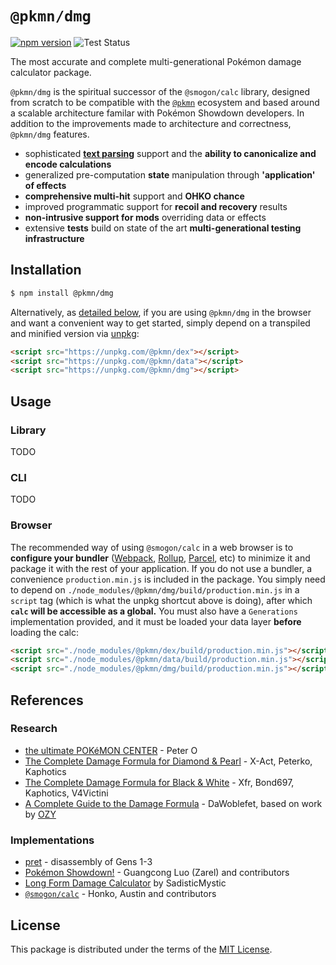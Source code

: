 # `@pkmn/dmg`

[![npm version](https://img.shields.io/npm/v/@pkmn/dmg.svg)](https://www.npmjs.com/package/@pkmn/dmg)
![Test Status](https://github.com/pkmn/dmg/workflows/Tests/badge.svg)

The most accurate and complete multi-generational Pokémon damage calculator package.

`@pkmn/dmg` is the spiritual successor of the `@smogon/calc` library, designed from scratch to be
compatible with the [`@pkmn`](https://github.com/pkmn) ecosystem and based around a scalable
architecture familar with Pokémon Showdown developers. In addition to the improvements made to
architecture and correctness, `@pkmn/dmg` features.

- sophisticated [**text parsing**][4] support and the **ability to canonicalize and encode
  calculations**
- generalized pre-computation **state** manipulation through **'application' of effects**
- **comprehensive multi-hit** support and **OHKO chance**
- improved programmatic support for **recoil and recovery** results
- **non-intrusive support for mods** overriding data or effects
- extensive **tests** build on state of the art **multi-generational testing infrastructure**


## Installation

```sh
$ npm install @pkmn/dmg
```

Alternatively, as [detailed below](#browser), if you are using `@pkmn/dmg` in the browser and want
a convenient way to get started, simply depend on a transpiled and minified version via [unpkg][5]:

```html
<script src="https://unpkg.com/@pkmn/dex"></script>
<script src="https://unpkg.com/@pkmn/data"></script>
<script src="https://unpkg.com/@pkmn/dmg"></script>
```

## Usage

### Library

TODO

### CLI

TODO

### Browser

The recommended way of using `@smogon/calc` in a web browser is to **configure your bundler**
([Webpack][6], [Rollup][7], [Parcel][8], etc) to minimize it and package it with the rest of your
application. If you do not use a bundler, a convenience `production.min.js` is included in the
package. You simply need to depend on `./node_modules/@pkmn/dmg/build/production.min.js` in a
`script` tag (which is what the unpkg shortcut above is doing), after which **`calc` will be
accessible as a global.** You must also have a `Generations` implementation provided, and it must be
loaded your data layer **before** loading the calc:

```html
<script src="./node_modules/@pkmn/dex/build/production.min.js"></script>
<script src="./node_modules/@pkmn/data/build/production.min.js"></script>
<script src="./node_modules/@pkmn/dmg/build/production.min.js"></script>
```

## References

### Research

- [the ultimate POKéMON CENTER](https://web.archive.org/web/20170622160244/http:/upcarchive.playker.info/0/upokecenter/content/pokemon-ruby-version-sapphire-version-and-emerald-version-timing-notes.html) - Peter O
- [The Complete Damage Formula for Diamond & Pearl](https://www.smogon.com/dp/articles/damage_formula) - X-Act, Peterko, Kaphotics
- [The Complete Damage Formula for Black & White](https://www.smogon.com/bw/articles/bw_complete_damage_formula) - Xfr, Bond697, Kaphotics, V4Victini
- [A Complete Guide to the Damage Formula](https://www.trainertower.com/dawoblefets-damage-dissertation/) - DaWoblefet, based on work by [OZY](http://bbs10.aimix-z.com/mtpt.cgi?room=sonota&mode=view2&f=140&no=27-29)

### Implementations

- [pret](https://github.com/pret) - disassembly of Gens 1-3
- [Pokémon Showdown!](https://github.com/smogon/pokemon-showdown) - Guangcong Luo (Zarel) and contributors
- [Long Form Damage Calculator](https://docs.google.com/spreadsheets/d/14XBTYYRp1OK5epQzB3SF2ccdSkuA6Jv7UlRQi66pxkY/edit#gid=1621823916) by SadisticMystic
- [`@smogon/calc`](https://github.com/smogon/damage-calc) - Honko, Austin and contributors

## License

This package is distributed under the terms of the [MIT License][3].

  [3]: https://github.com/pkmn/dmg/blob/master/LICENSE
  [4]: https://github.com/pkmn/dmg/blob/master/PARSER.md
  [5]: https://unpkg.com/
  [6]: https://webpack.js.org/
  [7]: https://rollupjs.org/
  [8]: https://parceljs.org/